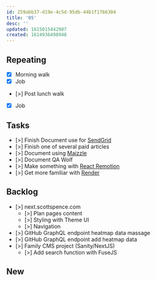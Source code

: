 ```yaml
---
id: 259abb37-d19e-4c5d-95db-44b1f1766304
title: '05'
desc: ''
updated: 1615015442907
created: 1614936498948
---
```


## Repeating

- [x] Morning walk
- [x] Job
- [>] Post lunch walk
- [x] Job

## Tasks

- [>] Finish Document use for [SendGrid]
- [>] Finish one of several paid articles
- [>] Document using [Maizzle]
- [>] Document QA Wolf
- [>] Make something with [React Remotion]
- [>] Get more familiar with [Render]

## Backlog

- [>] next.scottspence.com
  - [>] Plan pages content
  - [>] Styling with Theme UI
  - [>] Navigation
- [>] GitHub GraphQL endpoint heatmap data massage
- [>] GitHub GraphQL endpoint add heatmap data
- [>] Family CMS project (Sanity/NextJS)
  - [>] Add search function with FuseJS

## New

<!-- Links -->

[react remotion]:
  https://twitter.com/JNYBGR/status/1358824089960542208
[maizzle]: https://maizzle.com/
[sendgrid]: https://app.sendgrid.com
[render]: https://render.com/
